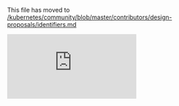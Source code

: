 This file has moved to [/kubernetes/community/blob/master/contributors/design-proposals/identifiers.md](https://github.com/kubernetes/community/blob/master/contributors/design-proposals/identifiers.md)


<!-- BEGIN MUNGE: GENERATED_ANALYTICS -->
[![Analytics](https://kubernetes-site.appspot.com/UA-36037335-10/GitHub/docs/design/identifiers.md?pixel)]()
<!-- END MUNGE: GENERATED_ANALYTICS -->
